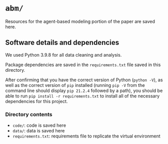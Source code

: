 # `abm/`
Resources for the agent-based modeling portion of the paper are saved here.

## Software details and dependencies

We used Python 3.9.8 for all data cleaning and analysis.

Package dependencies are saved in the `requirements.txt` file saved in this directory.

After confirming that you have the correct version of Python (`python -V`), as well as the correct version of `pip` installed (running `pip -V` from the command line should display `pip 21.2.4` followed by a path), you should be able to run `pip install -r requirements.txt` to install all of the necessary dependencies for this project.


### Directory contents
- `code/`: code is saved here
- `data/`: data is saved here
- `requirements.txt`: requirements file to replicate the virtual environment